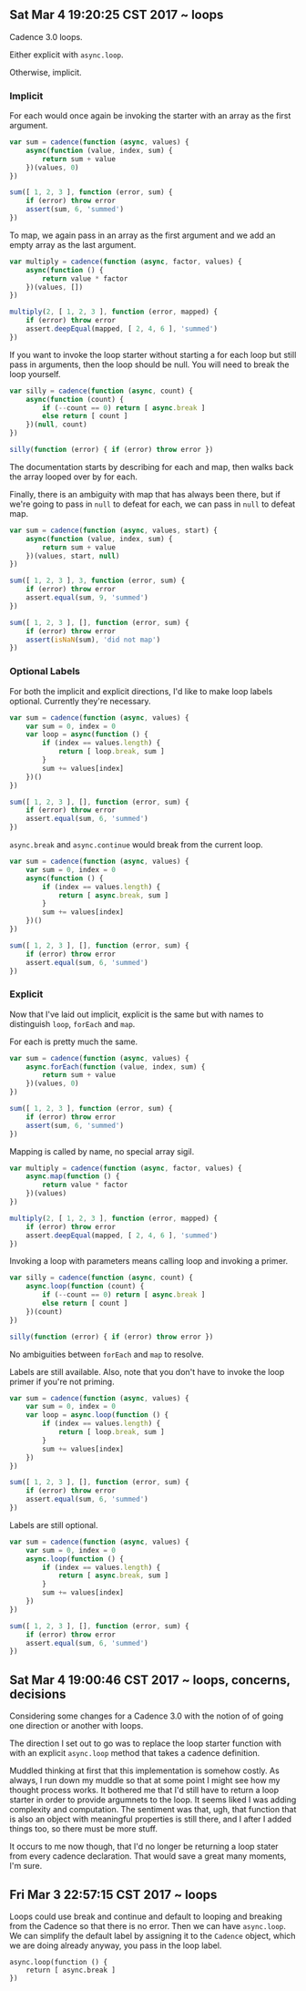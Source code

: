 ## Sat Mar  4 19:20:25 CST 2017 ~ loops

Cadence 3.0 loops.

Either explicit with `async.loop`.

Otherwise, implicit.

### Implicit

For each would once again be invoking the starter with an array as the first
argument.

```javascript
var sum = cadence(function (async, values) {
    async(function (value, index, sum) {
        return sum + value
    })(values, 0)
})

sum([ 1, 2, 3 ], function (error, sum) {
    if (error) throw error
    assert(sum, 6, 'summed')
})
```

To map, we again pass in an array as the first argument and we add an empty
array as the last argument.

```javascript
var multiply = cadence(function (async, factor, values) {
    async(function () {
        return value * factor
    })(values, [])
})

multiply(2, [ 1, 2, 3 ], function (error, mapped) {
    if (error) throw error
    assert.deepEqual(mapped, [ 2, 4, 6 ], 'summed')
})
```

If you want to invoke the loop starter without starting a for each loop but
still pass in arguments, then the loop should be null. You will need to break
the loop yourself.

```javascript
var silly = cadence(function (async, count) {
    async(function (count) {
        if (--count == 0) return [ async.break ]
        else return [ count ]
    })(null, count)
})

silly(function (error) { if (error) throw error })
```

The documentation starts by describing for each and map, then walks back the
array looped over by for each.

Finally, there is an ambiguity with map that has always been there, but if we're
going to pass in `null` to defeat for each, we can pass in `null` to defeat map.

```javascript
var sum = cadence(function (async, values, start) {
    async(function (value, index, sum) {
        return sum + value
    })(values, start, null)
})

sum([ 1, 2, 3 ], 3, function (error, sum) {
    if (error) throw error
    assert.equal(sum, 9, 'summed')
})

sum([ 1, 2, 3 ], [], function (error, sum) {
    if (error) throw error
    assert(isNaN(sum), 'did not map')
})
```

### Optional Labels

For both the implicit and explicit directions, I'd like to make loop labels
optional. Currently they're necessary.

```javascript
var sum = cadence(function (async, values) {
    var sum = 0, index = 0
    var loop = async(function () {
        if (index == values.length) {
            return [ loop.break, sum ]
        }
        sum += values[index]
    })()
})

sum([ 1, 2, 3 ], [], function (error, sum) {
    if (error) throw error
    assert.equal(sum, 6, 'summed')
})
```

`async.break` and `async.continue` would break from the current loop.

```javascript
var sum = cadence(function (async, values) {
    var sum = 0, index = 0
    async(function () {
        if (index == values.length) {
            return [ async.break, sum ]
        }
        sum += values[index]
    })()
})

sum([ 1, 2, 3 ], [], function (error, sum) {
    if (error) throw error
    assert.equal(sum, 6, 'summed')
})
```

### Explicit

Now that I've laid out implicit, explicit is the same but with names to
distinguish `loop`, `forEach` and `map`.

For each is pretty much the same.

```javascript
var sum = cadence(function (async, values) {
    async.forEach(function (value, index, sum) {
        return sum + value
    })(values, 0)
})

sum([ 1, 2, 3 ], function (error, sum) {
    if (error) throw error
    assert(sum, 6, 'summed')
})
```

Mapping is called by name, no special array sigil.

```javascript
var multiply = cadence(function (async, factor, values) {
    async.map(function () {
        return value * factor
    })(values)
})

multiply(2, [ 1, 2, 3 ], function (error, mapped) {
    if (error) throw error
    assert.deepEqual(mapped, [ 2, 4, 6 ], 'summed')
})
```

Invoking a loop with parameters means calling loop and invoking a primer.

```javascript
var silly = cadence(function (async, count) {
    async.loop(function (count) {
        if (--count == 0) return [ async.break ]
        else return [ count ]
    })(count)
})

silly(function (error) { if (error) throw error })
```

No ambiguities between `forEach` and `map` to resolve.

Labels are still available. Also, note that you don't have to invoke the loop
primer if you're not priming.

```javascript
var sum = cadence(function (async, values) {
    var sum = 0, index = 0
    var loop = async.loop(function () {
        if (index == values.length) {
            return [ loop.break, sum ]
        }
        sum += values[index]
    })
})

sum([ 1, 2, 3 ], [], function (error, sum) {
    if (error) throw error
    assert.equal(sum, 6, 'summed')
})
```

Labels are still optional.

```javascript
var sum = cadence(function (async, values) {
    var sum = 0, index = 0
    async.loop(function () {
        if (index == values.length) {
            return [ async.break, sum ]
        }
        sum += values[index]
    })
})

sum([ 1, 2, 3 ], [], function (error, sum) {
    if (error) throw error
    assert.equal(sum, 6, 'summed')
})
```

## Sat Mar  4 19:00:46 CST 2017 ~ loops, concerns, decisions

Considering some changes for a Cadence 3.0 with the notion of of going one
direction or another with loops.

The direction I set out to go was to replace the loop starter function with with
an explicit `async.loop` method that takes a cadence definition.

Muddled thinking at first that this implementation is somehow costly. As always,
I run down my muddle so that at some point I might see how my thought process
works. It bothered me that I'd still have to return a loop starter in order to
provide argumnets to the loop. It seems liked I was adding complexity and
computation. The sentiment was that, ugh, that function that is also an object
with meaningful properties is still there, and I after I added things too, so
there must be more stuff.

It occurs to me now though, that I'd no longer be returning a loop stater from
every cadence declaration. That would save a great many moments, I'm sure.

## Fri Mar  3 22:57:15 CST 2017 ~ loops

Loops could use break and continue and default to looping and breaking from the
Cadence so that there is no error. Then we can have `async.loop`. We can
simplify the default label by assigning it to the `Cadence` object, which we are
doing already anyway, you pass in the loop label.

```
async.loop(function () {
    return [ async.break ]
})
```
